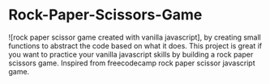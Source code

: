 # Rock-Paper-Scissors-Game
![rock paper scissor game created with vanilla javascript], by creating small functions to abstract the code based on what it does.
This project is great if you want to practice your vanilla javascript skills by building a rock paper scissors game.
Inspired from freecodecamp rock paper scissor javascript game.
